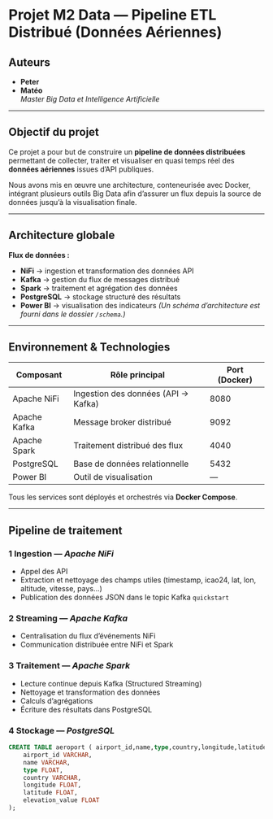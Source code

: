 #  Projet M2 Data — Pipeline ETL Distribué (Données Aériennes)

##  Auteurs
- **Peter**  
- **Matéo**  
   *Master Big Data et Intelligence Artificielle*

---

##  Objectif du projet

Ce projet a pour but de construire un **pipeline de données distribuées** permettant de collecter, traiter et visualiser en quasi temps réel des **données aériennes** issues d’API publiques.

Nous avons mis en œuvre une architecture, conteneurisée avec Docker, intégrant plusieurs outils Big Data afin d’assurer un flux depuis la source de données jusqu’à la visualisation finale.

---

##  Architecture globale

**Flux de données :**

- **NiFi** → ingestion et transformation des données API  
- **Kafka** → gestion du flux de messages distribué  
- **Spark** → traitement et agrégation des données  
- **PostgreSQL** → stockage structuré des résultats  
- **Power BI** → visualisation des indicateurs
*(Un schéma d’architecture est fourni dans le dossier `/schema`.)*

---

##  Environnement & Technologies

| Composant | Rôle principal | Port (Docker) |
|------------|----------------|---------------|
| Apache NiFi | Ingestion des données (API → Kafka) | 8080 |
| Apache Kafka | Message broker distribué | 9092 |
| Apache Spark | Traitement distribué des flux | 4040 |
| PostgreSQL | Base de données relationnelle | 5432 |
| Power BI | Outil de visualisation | — |

Tous les services sont déployés et orchestrés via **Docker Compose**.

---

##  Pipeline de traitement

### 1 Ingestion — *Apache NiFi*
- Appel des API
- Extraction et nettoyage des champs utiles (timestamp, icao24, lat, lon, altitude, vitesse, pays…)
- Publication des données JSON dans le topic Kafka `quickstart`

### 2️ Streaming — *Apache Kafka*
- Centralisation du flux d’événements NiFi
- Communication distribuée entre NiFi et Spark

### 3️ Traitement — *Apache Spark*
- Lecture continue depuis Kafka (Structured Streaming)
- Nettoyage et transformation des données
- Calculs d’agrégations 
- Écriture des résultats dans PostgreSQL

### 4️ Stockage — *PostgreSQL*
```sql
CREATE TABLE aeroport ( airport_id,name,type,country,longitude,latitude,elevation_value
    airport_id VARCHAR,
    name VARCHAR,
    type FLOAT,
    country VARCHAR,
    longitude FLOAT,
    latitude FLOAT,
    elevation_value FLOAT
);
